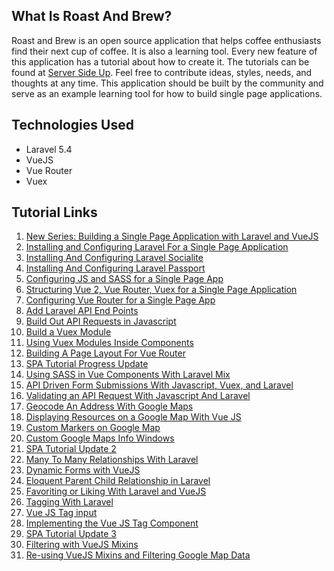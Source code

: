 ## What Is Roast And Brew?
Roast and Brew is an open source application that helps coffee enthusiasts find their next cup of coffee. It is also a learning tool. Every new feature of this application has a tutorial about how to create it. The tutorials can be found at [Server Side Up](https://www.serversideup.net). Feel free to contribute ideas, styles, needs, and thoughts at any time. This application should be built by the community and serve as an example learning tool for how to build single page applications.

## Technologies Used

- Laravel 5.4
- VueJS
- Vue Router
- Vuex

## Tutorial Links
1. [New Series: Building a Single Page Application with Laravel and VueJS](https://serversideup.net/building-spa-laravel-vuejs/)
2. [Installing and Configuring Laravel For a Single Page Application](https://serversideup.net/installing-configuring-laravel-spa/)
3. [Installing And Configuring Laravel Socialite](https://serversideup.net/installing-configuring-laravel-socialite/)
4. [Installing And Configuring Laravel Passport](https://serversideup.net/installing-configuring-laravel-passport/)
5. [Configuring JS and SASS for a Single Page App](https://serversideup.net/configuring-js-sass-single-page-app/)
6. [Structuring Vue 2, Vue Router, Vuex for a Single Page Application](https://serversideup.net/structuring-vue-2-vue-router-vuex-single-page-application/)
7. [Configuring Vue Router for a Single Page App](https://serversideup.net/configuring-vue-router-single-page-app/)
8. [Add Laravel API End Points](https://serversideup.net/add-api-end-points-laravel/)
9. [Build Out API Requests in Javascript](https://serversideup.net/build-api-requests-javascript/)
10. [Build a Vuex Module](https://serversideup.net/build-vuex-module/)
11. [Using Vuex Modules Inside Components](https://serversideup.net/using-vuex-modules-inside-components/)
12. [Building A Page Layout For Vue Router](https://serversideup.net/building-page-layout-vue-router/)
13. [SPA Tutorial Progress Update](https://serversideup.net/tutorial-progress/)
14. [Using SASS in Vue Components With Laravel Mix](https://serversideup.net/using-sass-vue-components-laravel-mix/)
15. [API Driven Form Submissions With Javascript, Vuex, and Laravel](https://serversideup.net/api-form-submissions-javascript-vuex-laravel/)
16. [Validating an API Request With Javascript And Laravel](https://serversideup.net/validating-api-request-javascript-laravel/)
17. [Geocode An Address With Google Maps](https://serversideup.net/geocode-address-google-maps/)
18. [Displaying Resources on a Google Map With Vue JS](https://serversideup.net/displaying-resources-google-map-vue-js/)
19. [Custom Markers on Google Map](https://serversideup.net/custom-markers-google-map/)
20. [Custom Google Maps Info Windows](https://serversideup.net/custom-google-maps-info-windows/)
21. [SPA Tutorial Update 2](https://serversideup.net/spa-tutorial-update-2/)
22. [Many To Many Relationships With Laravel](https://serversideup.net/many-many-relationships-laravel/)
23. [Dynamic Forms with VueJS](https://serversideup.net/dynamic-forms-vuejs/)
24. [Eloquent Parent Child Relationship in Laravel](https://serversideup.net/eloquent-parent-child-relationship-laravel/)
25. [Favoriting or Liking With Laravel and VueJS](https://serversideup.net/favoriting-liking-laravel-vuejs/)
26. [Tagging With Laravel](https://serversideup.net/tagging-with-laravel/)
27. [Vue JS Tag input](https://serversideup.net/vue-js-tag-input/)
28. [Implementing the Vue JS Tag Component](https://serversideup.net/implementing-tagging-component/)
29. [SPA Tutorial Update 3](https://serversideup.net/spa-tutorial-update-3/)
30. [Filtering with VueJS Mixins](https://serversideup.net/filtering-vuejs-mixins/)
31. [Re-using VueJS Mixins and Filtering Google Map Data](https://serversideup.net/re-using-vuejs-mixins-filtering-google-map-data/) 
